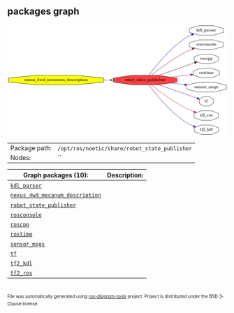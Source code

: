 <!--
File was automatically generated using 'ros-diagram-tools' project.
Project is distributed under the BSD 3-Clause license.
-->

## packages graph

[![robot_state_publisher](robot_state_publisher.png "robot_state_publisher")](robot_state_publisher.png)

|     |     |
| --- | --- |
| Package path: | `/opt/ros/noetic/share/robot_state_publisher` |
| Nodes: | `` |


| Graph packages (10): | Description: |
| -------------------- | ------------ |
| [`kdl_parser`](kdl_parser.md) |  |
| [`nexus_4wd_mecanum_description`](nexus_4wd_mecanum_description.md) |  |
| [`robot_state_publisher`](robot_state_publisher.md) |  |
| [`rosconsole`](rosconsole.md) |  |
| [`roscpp`](roscpp.md) |  |
| [`rostime`](rostime.md) |  |
| [`sensor_msgs`](sensor_msgs.md) |  |
| [`tf`](tf.md) |  |
| [`tf2_kdl`](tf2_kdl.md) |  |
| [`tf2_ros`](tf2_ros.md) |  |


</br>
<font size="1">
File was automatically generated using <a href="https://github.com/anetczuk/ros-diagram-tools"><i>ros-diagram-tools</i></a> project.
Project is distributed under the BSD 3-Clause license.
</font>
